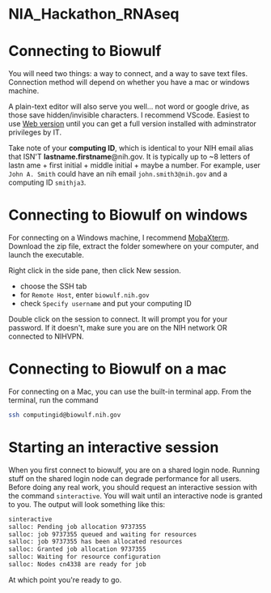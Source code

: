 # NIA_Hackathon_RNAseq

# Connecting to Biowulf

You will need two things: a way to connect, and a way to save text files. Connection method will depend on whether you have a mac or windows machine. 

A plain-text editor will also serve you well... not word or google drive, as those save hidden/invisible characters. I recommend VScode. Easiest to use [Web version](https://vscode.dev/) until you can get a 
full version installed with adminstrator privileges by IT.

Take note of your **computing ID**, which is identical to your NIH email alias that ISN'T **lastname.firstname**@nih.gov.
It is typically up to ~8 letters of lastn ame + first initial + middle initial + maybe a number.
For example, user `John A. Smith` could have an nih email `john.smith3@nih.gov` and a computing ID `smithja3`.

# Connecting to Biowulf on windows

For connecting on a Windows machine, I recommend [MobaXterm](https://mobaxterm.mobatek.net/download-home-edition.html). Download the zip file, extract the folder somewhere on your computer, and launch the executable.

Right click in the side pane, then click New session. 
- choose the SSH tab
- for `Remote Host`, enter `biowulf.nih.gov`
- check `Specify username` and put your computing ID

Double click on the session to connect. It will prompt you for your password. If it doesn't, make sure
you are on the NIH network OR connected to NIHVPN.

# Connecting to Biowulf on a mac
For connecting on a Mac, you can use the built-in terminal app. From the terminal, run the command
```bash
ssh computingid@biowulf.nih.gov
```

# Starting an interactive session
When you first connect to biowulf, you are on a shared login node. Running stuff on the shared login node can degrade performance for all users. Before doing any real work, you should request an interactive session with the command `sinteractive`. You will wait until an interactive node is granted to you. The output will look something like this:
```bash
sinteractive
salloc: Pending job allocation 9737355
salloc: job 9737355 queued and waiting for resources
salloc: job 9737355 has been allocated resources
salloc: Granted job allocation 9737355
salloc: Waiting for resource configuration
salloc: Nodes cn4338 are ready for job
```
At which point you're ready to go.
